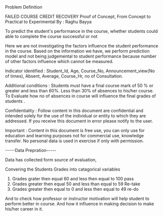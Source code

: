 Problem Definition

FAILED COURSE CREDIT RECOVERY
Proof of Concept, 
From Concept to Practical to Experimental
By : Raghu Bayya


To predict the student's performance in the course, whether students could able to complete the course successful or not 


Here we are not investigating the factors influence the student performance in the course. Based on the information we have, we perform prediction model and not being judgemental to student performance because number of other factors influence which cannot be measured. 


Indicator identified :  Student_Id, Age, Course_No, Announcement_view(No of times), Absent, Average, Course_Hr, no of Consultation.  

Additional conditions :
      Students must have a final course mark of 50 % or greater and less than 60%.
     Less than 30% of absences to his/her course.
   To Evaluate how no of absences in course  will influence the final grades of students .



Confidentiality : Follow content in this document are confidential and intended solely for the use of the individual or entity to which they are addressed. If you receive this document in error please notify to the user. 

Important : Content in this document is free use, you can only use for education and learning purposes not for commercial use, knowledge transfer. No personal data  is used in exercise if only with permission.  


-----Data Prepration----- 

Data has collected form source of evaluation,  


Convering the Students Grades into catagorical variables

1. Grades grater then equal 60 and less then equal to 100 pass
2. Grades greater then equal 50 and less than equal to 59 Re-take
3. Grades greater then equal to 0 and less then equal to 49 re-do


And to check how professor or instructor motivation will help student to perform better in course. And how it influence in making decision to make his/her career in it.


